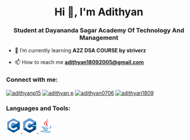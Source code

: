 <h1 align="center">Hi 👋, I'm Adithyan</h1>
<h3 align="center">Student at Dayananda Sagar Academy Of Technology And Management</h3>

- 🌱 I’m currently learning **A2Z DSA COURSE by striverz**

- 📫 How to reach me **adithyan18092005@gmail.com**

<h3 align="left">Connect with me:</h3>
<p align="left">
<a href="https://twitter.com/adithyanp15" target="blank"><img align="center" src="https://raw.githubusercontent.com/rahuldkjain/github-profile-readme-generator/master/src/images/icons/Social/twitter.svg" alt="adithyanp15" height="30" width="40" /></a>
<a href="https://linkedin.com/in/adithyan p" target="blank"><img align="center" src="https://raw.githubusercontent.com/rahuldkjain/github-profile-readme-generator/master/src/images/icons/Social/linked-in-alt.svg" alt="adithyan p" height="30" width="40" /></a>
<a href="https://instagram.com/adithyan0706" target="blank"><img align="center" src="https://raw.githubusercontent.com/rahuldkjain/github-profile-readme-generator/master/src/images/icons/Social/instagram.svg" alt="adithyan0706" height="30" width="40" /></a>
<a href="https://discord.gg/adithyan1809" target="blank"><img align="center" src="https://raw.githubusercontent.com/rahuldkjain/github-profile-readme-generator/master/src/images/icons/Social/discord.svg" alt="adithyan1809" height="30" width="40" /></a>
</p>

<h3 align="left">Languages and Tools:</h3>
<p align="left"> <a href="https://www.cprogramming.com/" target="_blank" rel="noreferrer"> <img src="https://raw.githubusercontent.com/devicons/devicon/master/icons/c/c-original.svg" alt="c" width="40" height="40"/> </a> <a href="https://www.w3schools.com/cpp/" target="_blank" rel="noreferrer"> <img src="https://raw.githubusercontent.com/devicons/devicon/master/icons/cplusplus/cplusplus-original.svg" alt="cplusplus" width="40" height="40"/> </a> <a href="https://www.java.com" target="_blank" rel="noreferrer"> <img src="https://raw.githubusercontent.com/devicons/devicon/master/icons/java/java-original.svg" alt="java" width="40" height="40"/> </a> </p>
